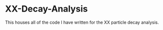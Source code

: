 # XX-Decay-Analysis

This houses all of the code I have written for the XX particle decay analysis. 
